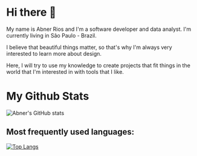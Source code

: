 # Hi there :wave:

My name is Abner Rios and I'm a software developer and data analyst. I'm currently living in São Paulo - Brazil. 

I believe that beautiful things matter, so that's why I'm always very interested to learn more about design.

Here, I will try to use my knowledge to create projects that fit things in the world that I'm interested in with tools that I like.


# My Github Stats

![Abner's GitHub stats](https://github-readme-stats.vercel.app/api?username=abnerrios&hide=contribs,prs&show_icons=true)                

## Most frequently used languages:
[![Top Langs](https://github-readme-stats.vercel.app/api/top-langs/?username=abnerrios&layout=compact)](https://github.com/abnerrios)


